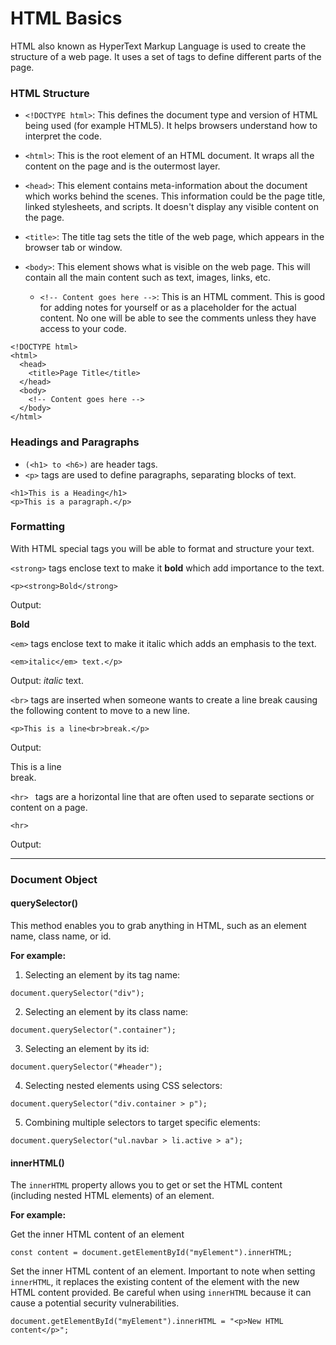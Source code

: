 # HTML Basics

HTML also known as HyperText Markup Language is used to create the structure of a web page. It uses a set of tags to define different parts of the page. 

### HTML Structure

- `<!DOCTYPE html>`: This defines the document type and version of HTML being used (for example HTML5). It helps browsers understand how to interpret the code.
- `<html>`: This is the root element of an HTML document. It wraps all the content on the page and is the outermost layer.

- `<head>`: This element contains meta-information about the document which works behind the scenes. This information could be the page title, linked stylesheets, and scripts. It doesn't display any visible content on the page.

- `<title>`: The title tag sets the title of the web page, which appears in the browser tab or window.
- `<body>`: This element shows what is visible on the web page. This will contain all the main content such as text, images, links, etc.

  - `<!-- Content goes here -->`: This is an HTML comment. This is good for adding notes for yourself or as a placeholder for the actual content. No one will be able to see the comments unless they have access to your code.

```
<!DOCTYPE html>
<html>
  <head>
    <title>Page Title</title>
  </head>
  <body>
    <!-- Content goes here -->
  </body>
</html>

```

### Headings and Paragraphs
- `(<h1> to <h6>)` are header tags.
- `<p>` tags are used to define paragraphs, separating blocks of text.

```
<h1>This is a Heading</h1>
<p>This is a paragraph.</p>
```
### Formatting

With HTML special tags you will be able to format and structure your text. 

`<strong>` tags enclose text to make it **bold** which add importance to the text.

```
<p><strong>Bold</strong> 
```
Output: <p><strong>Bold</strong></p>

`<em>` tags enclose text to make it italic which adds an emphasis to the text.

``` 
<em>italic</em> text.</p>
```
Output: <em>italic</em> text.</p>

`<br>` tags are inserted when someone wants to create a line break causing the following content to move to a new line.

```
<p>This is a line<br>break.</p>
```
Output: <p>This is a line<br>break.</p>

`<hr> ` tags are a horizontal line that are often used to separate sections or content on a page.

```
<hr>
```
Output: <hr>

### Document Object 

#### querySelector()

This method enables you to grab anything in HTML, such as an element name, class name, or id.

**For example:**

1. Selecting an element by its tag name:
```
document.querySelector("div");
```

2. Selecting an element by its class name:
```
document.querySelector(".container");
```

3. Selecting an element by its id:
```
document.querySelector("#header");
```
4. Selecting nested elements using CSS selectors:
```
document.querySelector("div.container > p");
```
5. Combining multiple selectors to target specific elements:
```
document.querySelector("ul.navbar > li.active > a");
```

#### innerHTML()

The `innerHTML` property allows you to get or set the HTML content (including nested HTML elements) of an element.

**For example:**

Get the inner HTML content of an element
```
const content = document.getElementById("myElement").innerHTML;
```

Set the inner HTML content of an element. Important to note when setting `innerHTML`, it replaces the existing content of the element with the new HTML content provided. Be careful when using `innerHTML` because it can cause a potential security vulnerabilities. 
```
document.getElementById("myElement").innerHTML = "<p>New HTML content</p>";
```